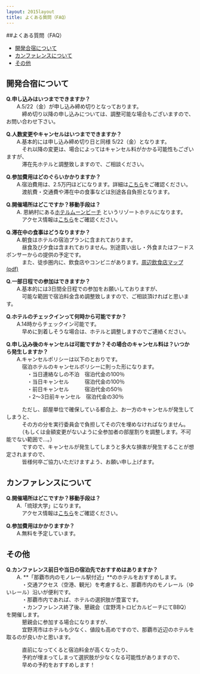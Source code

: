 ```yaml
---
layout: 2015layout
title: よくある質問（FAQ）
---
```


##よくある質問（FAQ）
 * [開発合宿について](#camp)
 * [カンファレンスについて](#conference)
 * [その他](#etc)

<a name="camp"></a>
## 開発合宿について
**Q.申し込みはいつまでできますか？**  
　　A.5/22（金）が申し込み締め切りとなっております。  
　　　締め切り以降の申し込みについては、調整可能な場合もございますので、お問い合わせ下さい。  

**Q.人数変更やキャンセルはいつまでできますか？**  
　　A.基本的には申し込み締め切り日と同様 5/22（金）となります。  
　　　それ以降の変更は、場合によってはキャンセル料がかかる可能性もございますが、  
　　　滞在先ホテルと調整致しますので、ご相談ください。  

**Q.参加費用はどのぐらいかかりますか？**  
　　A.宿泊費用は、2.5万円ほどになります。詳細は[こちら](/2015/camp.html)をご確認ください。  
　　　渡航費・交通費や滞在中の食事などは別途各自負担となります。  

**Q.開催場所はどこですか？移動手段は？**  
　　A.  恩納村にある[ホテルムーンビーチ](http://www.moonbeach.co.jp/) というリゾートホテルになります。  
　　　アクセス情報は[こちら](http://www.moonbeach.co.jp/about_hotel/access/)をご確認ください。  

**Q.滞在中の食事はどうなりますか？**  
　　A.朝食はホテルの宿泊プランに含まれております。  
　　　昼食及び夕食は含まれておりません。別途買い出し・外食またはフードスポンサーからの提供の予定です。  
　　　また、徒歩圏内に、飲食店やコンビニがあります。[周辺飲食店マップ(pdf)](http://www.moonbeach.co.jp/common/images/uploads/2010/08/%E4%BD%8E%E8%A7%A3%E5%83%8F%E5%BA%A6%E7%89%88%E3%83%9B%E3%83%86%E3%83%AB%E3%83%A0%E3%83%BC%E3%83%B3%E3%83%93%E3%83%BC%E3%83%81%E5%91%A8%E8%BE%BA%E9%A3%B2%E9%A3%9F%E5%BA%97%E3%83%9E%E3%83%83%E3%83%97002.pdf)  

**Q.一部日程での参加はできますか？**  
　　A.基本的には3日間全日程での参加をお願いしておりますが、  
　　　可能な範囲で宿泊料金含め調整致しますので、ご相談頂ければと思います。  

**Q.ホテルのチェックインって何時から可能ですか？**  
　　A.14時からチェックイン可能です。  
　　　早めに到着しそうな場合は、ホテルと調整しますのでご連絡ください。  

**Q.申し込み後のキャンセルは可能ですか？その場合のキャンセル料は？いつから発生しますか？**  
　　A.キャンセルポリシーは以下のとおりです。  
　　　宿泊ホテルのキャンセルポリシーに則った形になります。  
　　　　・当日連絡なしの不泊　宿泊代金の100％  
　　　　・当日キャンセル　　　宿泊代金の100％  
　　　　・前日キャンセル　　　宿泊代金の50％  
　　　　・2～3日前キャンセル　宿泊代金の30％  

　　　ただし、部屋単位で確保している都合上、お一方のキャンセルが発生してしまうと、  
　　　その方の分を実行委員会で負担してその穴を埋めなければなりません。  
　　　（もしくは金額変更がないように全参加者の部屋割りを調整します。不可能でない範囲で...。）  
　　　ですので、キャンセルが発生してしまうと多大な損害が発生することが想定されますので、  
　　　皆様何卒ご協力いただけますよう、お願い申し上げます。  

<a name="conference"></a>
## カンファレンスについて

**Q.開催場所はどこですか？移動手段は？**  
　　A.「琉球大学」になります。  
　　　アクセス情報は[こちら](http://www.u-ryukyu.ac.jp/univ_info/general/access/index.html)をご確認ください。  

**Q.参加費用はかかりますか？**  
　　A.無料を予定しています。  

<a name="etc"></a>
## その他

**Q.カンファレンス前日や当日の宿泊先でおすすめはありますか？**  
　　A. **「那覇市内のモノレール駅付近」**のホテルをおすすめします。  
　　　・交通アクセス（空港、観光）を考慮すると、那覇市内のモノレール（ゆいレール）沿いが便利です。  
　　　・那覇市内であれば、ホテルの選択肢が豊富です。  
　　　・カンファレンス終了後、懇親会（宜野湾トロピカルビーチにてBBQ）を開催します。  
　　　懇親会に参加する場合になりますが、  
　　　宜野湾市はホテルも少なく、値段も高めですので、那覇市近辺のホテルを取るのが良いかと思います。  

　　　直前になってくると宿泊料金が高くなったり、  
　　　予約が埋まってしまって選択肢が少なくなる可能性がありますので、  
　　　早めの予約をおすすめします！  

